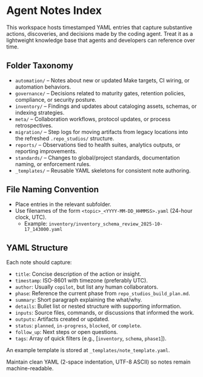 # Agent Notes Index

This workspace hosts timestamped YAML entries that capture substantive actions, discoveries, and decisions made by the coding agent. Treat it as a lightweight knowledge base that agents and developers can reference over time.

## Folder Taxonomy

- `automation/` – Notes about new or updated Make targets, CI wiring, or automation behaviors.
- `governance/` – Decisions related to maturity gates, retention policies, compliance, or security posture.
- `inventory/` – Findings and updates about cataloging assets, schemas, or indexing strategies.
- `meta/` – Collaboration workflows, protocol updates, or process retrospectives.
- `migration/` – Step logs for moving artifacts from legacy locations into the refreshed `.repo_studios/` structure.
- `reports/` – Observations tied to health suites, analytics outputs, or reporting improvements.
- `standards/` – Changes to global/project standards, documentation naming, or enforcement rules.
- `_templates/` – Reusable YAML skeletons for consistent note authoring.

## File Naming Convention

- Place entries in the relevant subfolder.
- Use filenames of the form `<topic>_<YYYY-MM-DD_HHMMSS>.yaml` (24-hour clock, UTC).
  - Example: `inventory/inventory_schema_review_2025-10-17_143000.yaml`

## YAML Structure

Each note should capture:

- `title`: Concise description of the action or insight.
- `timestamp`: ISO-8601 with timezone (preferably UTC).
- `author`: Usually `copilot`, but list any human collaborators.
- `phase`: Reference the current phase from `repo_studios_build_plan.md`.
- `summary`: Short paragraph explaining the what/why.
- `details`: Bullet list or nested structure with supporting information.
- `inputs`: Source files, commands, or discussions that informed the work.
- `outputs`: Artifacts created or updated.
- `status`: `planned`, `in-progress`, `blocked`, or `complete`.
- `follow_up`: Next steps or open questions.
- `tags`: Array of quick filters (e.g., [`inventory`, `schema`, `phase1`]).

An example template is stored at `_templates/note_template.yaml`.

Maintain clean YAML (2-space indentation, UTF-8 ASCII) so notes remain machine-readable.
